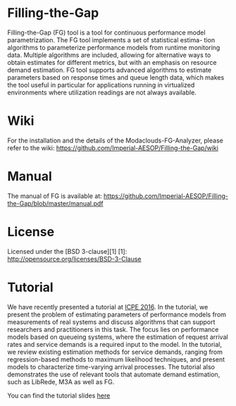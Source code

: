 # Filling-the-Gap

Filling-the-Gap (FG) tool is a tool for continuous performance model parametrization. The FG tool implements a set of statistical estima-
tion algorithms to parameterize performance models from runtime monitoring data. Multiple algorithms are included, allowing for alternative ways to obtain estimates for different metrics, but with an emphasis on resource demand estimation. FG tool supports advanced algorithms to estimate parameters based on response times and queue length data, which makes the tool useful in particular for applications running in virtualized environments where utilization readings are not always available.

# Wiki
For the installation and the details of the Modaclouds-FG-Analyzer, please refer to the wiki: https://github.com/Imperial-AESOP/Filling-the-Gap/wiki

# Manual
The manual of FG is available at: https://github.com/Imperial-AESOP/Filling-the-Gap/blob/master/manual.pdf

# License

Licensed under the [BSD 3-clause][1]
[1]: http://opensource.org/licenses/BSD-3-Clause

# Tutorial

We have recently presented a tutorial at [ICPE 2016](https://icpe2016.spec.org/). In the tutorial, we present the problem of
estimating parameters of performance models from measurements of real systems and discuss algorithms that can support researchers and practitioners in this task. The focus lies on performance models based on queueing systems, where the estimation of request arrival rates and service demands is a required input to the model. In the tutorial, we review existing estimation methods for service demands, ranging from regression-based methods to maximum likelihood techniques, and present models to characterize time-varying arrival processes. The tutorial also demonstrates the use of relevant tools that automate demand estimation, such as LibRede, M3A as well as FG.

You can find the tutorial slides [here]( https://github.com/Imperial-AESOP/Filling-the-Gap/blob/master/Tutorial-CSW.pdf)
